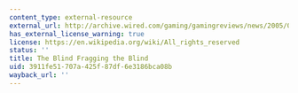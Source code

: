 ```yaml
---
content_type: external-resource
external_url: http://archive.wired.com/gaming/gamingreviews/news/2005/03/66879?currentPage=all
has_external_license_warning: true
license: https://en.wikipedia.org/wiki/All_rights_reserved
status: ''
title: The Blind Fragging the Blind
uid: 3911fe51-707a-425f-87df-6e3186bca08b
wayback_url: ''
---
```

